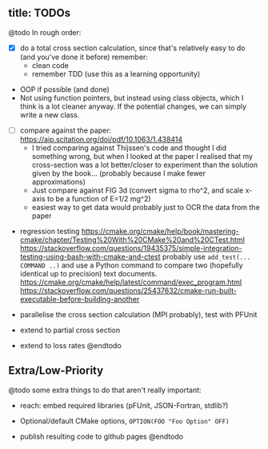 title: TODOs
---

@todo
In rough order:

- [x] do a total cross section calculation, since that's relatively easy to do
(and you've done it before)
remember:
    - clean code
    - remember TDD (use this as a learning opportunity)
 - OOP if possible (and done)
 - Not using function pointers, but instead using class objects, which I think is a lot cleaner anyway. If the potential changes, we can simply write a new class.

- [ ] compare against the paper: https://aip.scitation.org/doi/pdf/10.1063/1.438414
    - I tried comparing against Thijssen's code and thought I did something wrong, but when I looked at the paper I realised that my cross-section was a lot better/closer to experiment than the solution given by the book... (probably because I make fewer approximations)
    - Just compare against FIG 3d (convert sigma to rho^2, and scale x-axis to be a function of E=1/2 mg^2)
    - easiest way to get data would probably just to OCR the data from the paper

- regression testing
https://cmake.org/cmake/help/book/mastering-cmake/chapter/Testing%20With%20CMake%20and%20CTest.html
https://stackoverflow.com/questions/19435375/simple-integration-testing-using-bash-with-cmake-and-ctest
probably use `add_test(... COMMAND ..)` and use a Python command to compare two (hopefully identical up to precision) text documents.
https://cmake.org/cmake/help/latest/command/exec_program.html
https://stackoverflow.com/questions/25437632/cmake-run-built-executable-before-building-another

- parallelise the cross section calculation (MPI probably), test with PFUnit

- extend to partial cross section

- extend to loss rates
@endtodo

## Extra/Low-Priority
@todo
some extra things to do that aren't really important:

- reach: embed required libraries (pFUnit, JSON-Fortran, stdlib?)

- Optional/default CMake options, `OPTION(FOO "Foo Option" OFF)`

- publish resulting code to github pages
@endtodo
